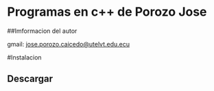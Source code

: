 # Programas en c++ de Porozo Jose
##Imformacion del autor

gmail: jose.porozo.caicedo@utelvt.edu.ecu


#Instalacion 


## Descargar
